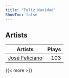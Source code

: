 ```yaml
---
title: "Feliz Navidad"
ShowToc: false
---
```


## Artists
Artists | Plays 
----- | -----: 
[José Feliciano](/artists/jose-feliciano-30507) | 103

{{< more >}}